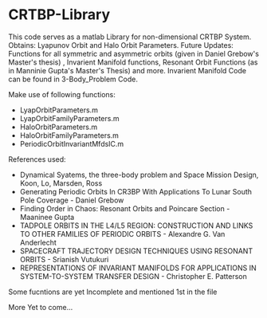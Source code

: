 # CRTBP-Library
This code serves as a matlab Library for non-dimensional CRTBP System. Obtains: Lyapunov Orbit and Halo Orbit Parameters. Future Updates: Functions for all symmetric and asymmetric orbits (given in Daniel Grebow's Master's thesis) , Invarient Manifold functions, Resonant Orbit Functions (as in Manninie Gupta's Master's Thesis) and more. Invarient Manifold Code can be found in 3-Body_Problem Code.

Make use of following functions:
- LyapOrbitParameters.m
- LyapOrbitFamilyParameters.m
- HaloOrbitParameters.m
- HaloOrbitFamilyParameters.m
- PeriodicOrbitInvariantMfdsIC.m

References used:
- Dynamical Syatems, the three-body problem and Space Mission Design, Koon, Lo, Marsden, Ross
- Generating Periodic Orbits In CR3BP With Applications To Lunar South Pole Coverage - Daniel Grebow
- Finding Order in Chaos: Resonant Orbits and Poincare Section - Maaninee Gupta
- TADPOLE ORBITS IN THE L4/L5 REGION: CONSTRUCTION AND LINKS TO OTHER FAMILIES OF PERIODIC ORBITS - Alexandre G. Van Anderlecht
- SPACECRAFT TRAJECTORY DESIGN TECHNIQUES USING RESONANT ORBITS - Srianish Vutukuri
- REPRESENTATIONS OF INVARIANT MANIFOLDS FOR APPLICATIONS IN SYSTEM-TO-SYSTEM TRANSFER DESIGN - Christopher E. Patterson

Some fucntions are yet Incomplete and mentioned 1st in the file


More Yet to come...
